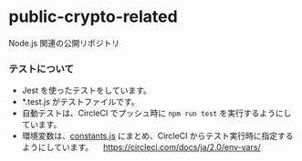 # public-crypto-related
Node.js 関連の公開リポジトリ

### テストについて

- Jest を使ったテストをしています。
- *.test.js がテストファイルです。
- 自動テストは、CircleCI でプッシュ時に `npm run test` を実行するようにしています。
- 環境変数は、[constants.js](https://github.com/amarillons/public-crypto-related/blob/master/constants.js) にまとめ、CircleCI からテスト実行時に指定するようにしています。
　https://circleci.com/docs/ja/2.0/env-vars/
